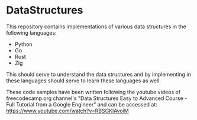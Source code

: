 # DataStructures
This repository contains implementations of various data structures in the following languages:
* Python
* Go
* Rust  
* Zig 

This should serve to understand the data structures and by implementing in these languages should serve to 
learn these languages as well.

These code samples have been written following the youtube videos of freecodecamp.org channel's "Data Structures Easy to Advanced Course - Full Tutorial from a Google Engineer" 
and can be accessed at: https://www.youtube.com/watch?v=RBSGKlAvoiM
